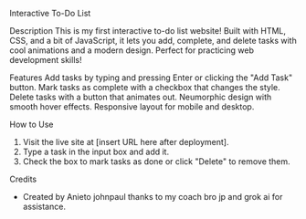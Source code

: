  Interactive To-Do List

Description
This is my first interactive to-do list website! Built with HTML, CSS, and a bit of JavaScript, it lets you add, complete, and delete tasks with cool animations and a modern design. Perfect for practicing web development skills!

 Features
 Add tasks by typing and pressing Enter or clicking the "Add Task" button.
 Mark tasks as complete with a checkbox that changes the style.
 Delete tasks with a button that animates out.
 Neumorphic design with smooth hover effects.
  Responsive layout for mobile and desktop.

 How to Use
1. Visit the live site at [insert URL here after deployment].
2. Type a task in the input box and add it.
3. Check the box to mark tasks as done or click "Delete" to remove them.

 Credits
- Created by Anieto johnpaul thanks to my coach bro jp and grok ai for assistance.
